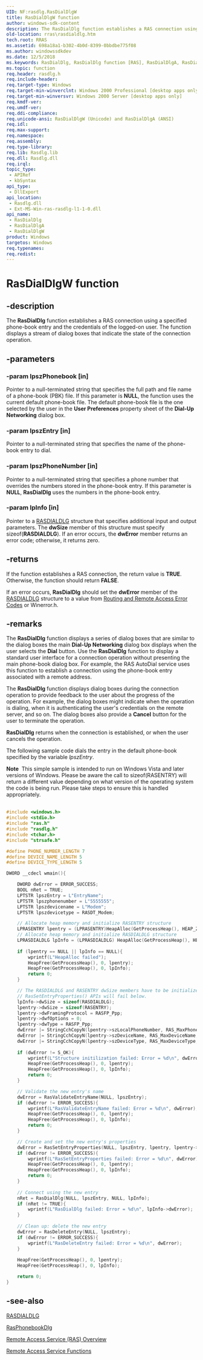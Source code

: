 ```yaml
---
UID: NF:rasdlg.RasDialDlgW
title: RasDialDlgW function
author: windows-sdk-content
description: The RasDialDlg function establishes a RAS connection using a specified phone-book entry and the credentials of the logged-on user. The function displays a stream of dialog boxes that indicate the state of the connection operation.
old-location: rras\rasdialdlg.htm
tech.root: RRAS
ms.assetid: 698a18a1-b302-4b0d-8399-0bbdbe775f08
ms.author: windowssdkdev
ms.date: 12/5/2018
ms.keywords: RasDialDlg, RasDialDlg function [RAS], RasDialDlgA, RasDialDlgW, _ras_rasdialdlg, rasdlg/RasDialDlg, rasdlg/RasDialDlgA, rasdlg/RasDialDlgW, rras.rasdialdlg
ms.topic: function
req.header: rasdlg.h
req.include-header: 
req.target-type: Windows
req.target-min-winverclnt: Windows 2000 Professional [desktop apps only]
req.target-min-winversvr: Windows 2000 Server [desktop apps only]
req.kmdf-ver: 
req.umdf-ver: 
req.ddi-compliance: 
req.unicode-ansi: RasDialDlgW (Unicode) and RasDialDlgA (ANSI)
req.idl: 
req.max-support: 
req.namespace: 
req.assembly: 
req.type-library: 
req.lib: Rasdlg.lib
req.dll: Rasdlg.dll
req.irql: 
topic_type:
 - APIRef
 - kbSyntax
api_type:
 - DllExport
api_location:
 - Rasdlg.dll
 - Ext-MS-Win-ras-rasdlg-l1-1-0.dll
api_name:
 - RasDialDlg
 - RasDialDlgA
 - RasDialDlgW
product: Windows
targetos: Windows
req.typenames: 
req.redist: 
---
```


# RasDialDlgW function


## -description


The 
<b>RasDialDlg</b> function establishes a RAS connection using a specified phone-book entry and the credentials of the logged-on user. The function displays a stream of dialog boxes that indicate the state of the connection operation.


## -parameters




### -param lpszPhonebook [in]

Pointer to a null-terminated string that specifies the full path and file name of a phone-book (PBK) file. If this parameter is <b>NULL</b>, the function uses the current default phone-book file. The default phone-book file is the one selected by the user in the <b>User Preferences</b> property sheet of the <b>Dial-Up Networking</b> dialog box.


### -param lpszEntry [in]

Pointer to a null-terminated string that specifies the name of the phone-book entry to dial.


### -param lpszPhoneNumber [in]

Pointer to a null-terminated string that specifies a phone number that overrides the numbers stored in the phone-book entry. If this parameter is <b>NULL</b>, 
<b>RasDialDlg</b> uses the numbers in the phone-book entry.


### -param lpInfo [in]

Pointer to a 
<a href="https://msdn.microsoft.com/7a529aa6-3a75-44b8-bae3-0edc5c653825">RASDIALDLG</a> structure that specifies additional input and output parameters. The <b>dwSize</b> member of this structure must specify sizeof(<b>RASDIALDLG</b>). If an error occurs, the <b>dwError</b> member returns an error code; otherwise, it returns zero.


## -returns



If the function establishes a RAS connection, the return value is <b>TRUE</b>. Otherwise, the function should return <b>FALSE</b>.

If an error occurs, <b>RasDialDlg</b> should set the <b>dwError</b> member of the 
<a href="https://msdn.microsoft.com/7a529aa6-3a75-44b8-bae3-0edc5c653825">RASDIALDLG</a> structure to a value from <a href="https://msdn.microsoft.com/1fa41438-7c93-4e9c-851c-652fba23da4f">Routing and Remote Access Error Codes</a> or Winerror.h.




## -remarks



The 
<b>RasDialDlg</b> function displays a series of dialog boxes that are similar to the dialog boxes the main <b>Dial-Up Networking</b> dialog box displays when the user selects the <b>Dial</b> button. Use the 
<b>RasDialDlg</b> function to display a standard user interface for a connection operation without presenting the main phone-book dialog box. For example, the RAS AutoDial service uses this function to establish a connection using the phone-book entry associated with a remote address.

The 
<b>RasDialDlg</b> function displays dialog boxes during the connection operation to provide feedback to the user about the progress of the operation. For example, the dialog boxes might indicate when the operation is dialing, when it is authenticating the user's credentials on the remote server, and so on. The dialog boxes also provide a <b>Cancel</b> button for the user to terminate the operation.

<b>RasDialDlg</b> returns when the connection is established, or when the user cancels the operation.

The following sample code dials the entry in the default phone-book specified by the variable <i>lpszEntry</i>.

<div class="alert"><b>Note</b>  This simple sample is intended to run on Windows Vista and later versions of Windows. Please be aware the call to sizeof(RASENTRY) will return a different value depending on what version of the operating system the code is being run. Please take steps to ensure this is handled appropriately.</div>
<div> </div>

```cpp
#include <windows.h>
#include <stdio.h>
#include "ras.h"
#include "rasdlg.h"
#include <tchar.h>
#include "strsafe.h"

#define PHONE_NUMBER_LENGTH 7
#define DEVICE_NAME_LENGTH 5
#define DEVICE_TYPE_LENGTH 5

DWORD __cdecl wmain(){

    DWORD dwError = ERROR_SUCCESS;
    BOOL nRet = TRUE;
    LPTSTR lpszEntry = L"EntryName";
    LPTSTR lpszphonenumber = L"5555555";
    LPTSTR lpszdevicename = L"Modem";
    LPTSTR lpszdevicetype = RASDT_Modem;

    // Allocate heap memory and initialize RASENTRY structure
    LPRASENTRY lpentry = (LPRASENTRY)HeapAlloc(GetProcessHeap(), HEAP_ZERO_MEMORY, sizeof(RASENTRY));
    // Allocate heap memory and initialize RASDIALDLG structure
    LPRASDIALDLG lpInfo = (LPRASDIALDLG) HeapAlloc(GetProcessHeap(), HEAP_ZERO_MEMORY, sizeof(RASDIALDLG));
    
    if (lpentry == NULL || lpInfo == NULL){
        wprintf(L"HeapAlloc failed");
        HeapFree(GetProcessHeap(), 0, lpentry);
        HeapFree(GetProcessHeap(), 0, lpInfo);
        return 0;
    }

    // The RASDIALDLG and RASENTRY dwSize members have to be initialized or the RasDialDlg()
    // RasSetEntryProperties() APIs will fail below.
    lpInfo->dwSize = sizeof(RASDIALDLG);
    lpentry->dwSize = sizeof(RASENTRY);
    lpentry->dwFramingProtocol = RASFP_Ppp;
    lpentry->dwfOptions = 0;
    lpentry->dwType = RASFP_Ppp;
    dwError |= StringCchCopyN(lpentry->szLocalPhoneNumber, RAS_MaxPhoneNumber, lpszphonenumber, PHONE_NUMBER_LENGTH);
    dwError |= StringCchCopyN(lpentry->szDeviceName, RAS_MaxDeviceName, lpszdevicename, DEVICE_NAME_LENGTH);
    dwError |= StringCchCopyN(lpentry->szDeviceType, RAS_MaxDeviceType, lpszdevicetype, DEVICE_TYPE_LENGTH);
    
    if (dwError != S_OK){
        wprintf(L"Structure initilization failed: Error = %d\n", dwError);
        HeapFree(GetProcessHeap(), 0, lpentry);
        HeapFree(GetProcessHeap(), 0, lpInfo);
        return 0;
    }

    // Validate the new entry's name
    dwError = RasValidateEntryName(NULL, lpszEntry);
    if (dwError != ERROR_SUCCESS){
        wprintf(L"RasValidateEntryName failed: Error = %d\n", dwError);
        HeapFree(GetProcessHeap(), 0, lpentry);
        HeapFree(GetProcessHeap(), 0, lpInfo);
        return 0;
    }

    // Create and set the new entry's properties
    dwError = RasSetEntryProperties(NULL, lpszEntry, lpentry, lpentry->dwSize, NULL, 0);
    if (dwError != ERROR_SUCCESS){
        wprintf(L"RasSetEntryProperties failed: Error = %d\n", dwError);
        HeapFree(GetProcessHeap(), 0, lpentry);
        HeapFree(GetProcessHeap(), 0, lpInfo);
        return 0;
    }
    
    // Connect using the new entry
    nRet = RasDialDlg(NULL, lpszEntry, NULL, lpInfo);
    if (nRet != TRUE){
        wprintf(L"RasDialDlg failed: Error = %d\n", lpInfo->dwError);
    }
    
    // Clean up: delete the new entry
    dwError = RasDeleteEntry(NULL, lpszEntry);
    if (dwError != ERROR_SUCCESS){
        wprintf(L"RasDeleteEntry failed: Error = %d\n", dwError);
    }
    
    HeapFree(GetProcessHeap(), 0, lpentry);
    HeapFree(GetProcessHeap(), 0, lpInfo);

    return 0;
}

```





## -see-also




<a href="https://msdn.microsoft.com/7a529aa6-3a75-44b8-bae3-0edc5c653825">RASDIALDLG</a>



<a href="https://msdn.microsoft.com/64603090-ec03-4eac-9da6-cb631c97dfb5">RasPhonebookDlg</a>



<a href="https://msdn.microsoft.com/5016fa0b-72eb-484e-b8d7-af9de2e25689">Remote Access Service (RAS) Overview</a>



<a href="https://msdn.microsoft.com/5883a77a-6af8-47a8-bb28-6ef60a5aa2f1">Remote Access Service Functions</a>
 

 

